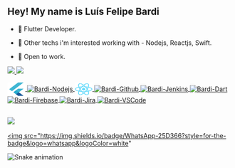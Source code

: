 ## Hey! My name is Luís Felipe Bardi 

- 🔭 Flutter Developer.

- 🌱 Other techs i'm interested working with - Nodejs, Reactjs, Swift.

- 🤞 Open to work.

 <div>
  <a href="https://github.com/lfbardi">
  <img height="180em" src="https://github-readme-stats.vercel.app/api?username=lfbardi&show_icons=true&theme=dracula&include_all_commits=true&count_private=true"/>
  <img height="180em" src="https://github-readme-stats.vercel.app/api/top-langs/?username=lfbardi&layout=compact&langs_count=7&theme=dracula"/>
</div>
<div style="display: inline_block"><br>
  <img align="center" alt="Bardi-Flutter" height="30" width="40" src="https://github.com/devicons/devicon/blob/master/icons/flutter/flutter-original.svg">
  <img align="center" alt="Bardi-Nodejs" height="30" width="40" src="https://cdn.jsdelivr.net/gh/devicons/devicon/icons/nodejs/nodejs-original-wordmark.svg" />
  <img align="center" alt="Bardi-Reactjs" height="30" width="40" src="https://raw.githubusercontent.com/devicons/devicon/master/icons/react/react-original.svg">
  <img align="center" alt="Bardi-Github" height="30" width="40" src="https://cdn.jsdelivr.net/gh/devicons/devicon/icons/github/github-original.svg" />
  <img align="center" alt="Bardi-Jenkins" height="30" width="40" src="https://cdn.jsdelivr.net/gh/devicons/devicon/icons/jenkins/jenkins-original.svg" />
  <img align="center" alt="Bardi-Dart" height="30" width="40" src="https://cdn.jsdelivr.net/gh/devicons/devicon/icons/dart/dart-original.svg" />
  <img align="center" alt="Bardi-Firebase" height="30" width="40" src="https://cdn.jsdelivr.net/gh/devicons/devicon/icons/firebase/firebase-plain.svg" />
  <img align="center" alt="Bardi-Jira" height="30" width="40" src="https://cdn.jsdelivr.net/gh/devicons/devicon/icons/jira/jira-original-wordmark.svg" />
  <img align="center" alt="Bardi-VSCode" height="30" width="40" src="https://cdn.jsdelivr.net/gh/devicons/devicon/icons/vscode/vscode-original.svg" />

</div>
 
  ##
 
<div> 
  <a href="https://www.linkedin.com/in/luísfelipebardi/" target="_blank"><img src="https://img.shields.io/badge/-LinkedIn-%230077B5?style=for-the-badge&logo=linkedin&logoColor=white" target="_blank"></a>

  <a href="https://api.whatsapp.com/send?phone=5548996725900" target="_blank"><img src="https://img.shields.io/badge/WhatsApp-25D366?style=for-the-badge&logo=whatsapp&logoColor=white" 
 
  ![Snake animation](https://github.com/lfbardi/lfbardi/blob/output/github-contribution-grid-snake.svg)
 
</div>
